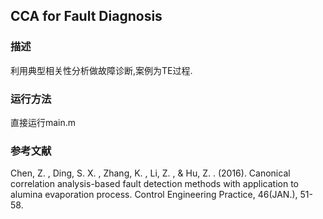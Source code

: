 ##  CCA for Fault Diagnosis

### 描述
利用典型相关性分析做故障诊断,案例为TE过程.

### 运行方法
直接运行main.m

### 参考文献
Chen, Z. , Ding, S. X. , Zhang, K. , Li, Z. , & Hu, Z. . (2016). Canonical correlation analysis-based fault detection methods with application to alumina evaporation process. Control Engineering Practice, 46(JAN.), 51-58.





